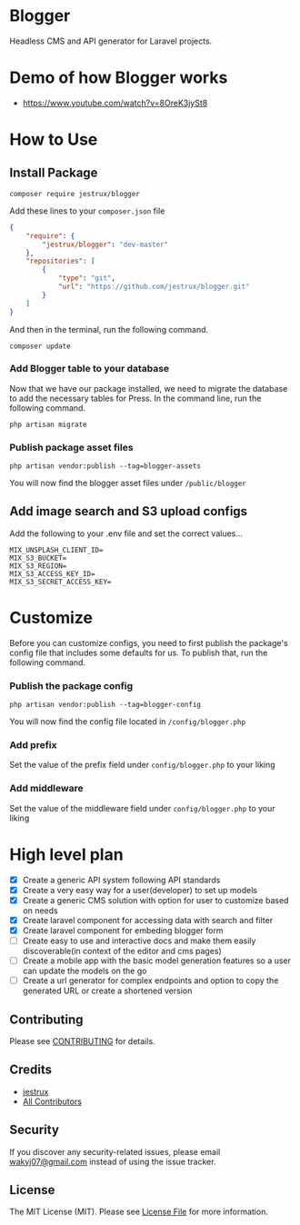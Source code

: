 # Blogger

Headless CMS and API generator for Laravel projects.

# Demo of how Blogger works

- https://www.youtube.com/watch?v=8OreK3jySt8


# How to Use

## Install Package
`composer require jestrux/blogger`

Add these lines to your `composer.json` file

```json
{
    "require": {
        "jestrux/blogger": "dev-master"
    },
    "repositories": [
        {
            "type": "git",
            "url": "https://github.com/jestrux/blogger.git"
        }
    ]
}
```

And then in the terminal, run the following command.

`composer update`

### Add Blogger table to your database

Now that we have our package installed, we need to migrate the database to add the necessary tables for Press. In the command line, run the following command.

`php artisan migrate`

### Publish package asset files
`php artisan vendor:publish --tag=blogger-assets`

You will now find the blogger asset files under `/public/blogger`

## Add image search and S3 upload configs

Add the following to your .env file and set the correct values...

```
MIX_UNSPLASH_CLIENT_ID=
MIX_S3_BUCKET=
MIX_S3_REGION=
MIX_S3_ACCESS_KEY_ID=
MIX_S3_SECRET_ACCESS_KEY=
```

# Customize

Before you can customize configs, you need to first publish the package's config file that includes some defaults for us. To publish that, run the following command.

### Publish the package config
`php artisan vendor:publish --tag=blogger-config`

You will now find the config file located in `/config/blogger.php`

### Add prefix

Set the value of the prefix field under `config/blogger.php` to your liking

### Add middleware

Set the value of the middleware field under `config/blogger.php` to your liking

# High level plan

- [x] Create a generic API system following API standards
- [x] Create a very easy way for a user(developer) to set up models
- [x] Create a generic CMS solution with option for user to customize based on needs
- [x] Create laravel component for accessing data with search and filter
- [x] Create laravel component for embeding blogger form
- [ ] Create easy to use and interactive docs and make them easily discoverable(in context of the editor and cms pages)
- [ ] Create a mobile app with the basic model generation features so a user can update the models on the go
- [ ] Create a url generator for complex endpoints and option to copy the generated URL or create a shortened version

## Contributing

Please see [CONTRIBUTING](CONTRIBUTING.md) for details.

## Credits

- [jestrux](https://github.com/jestrux)
- [All Contributors](https://github.com/jestrux/blogger/contributors)

## Security

If you discover any security-related issues, please email wakyj07@gmail.com instead of using the issue tracker.

## License

The MIT License (MIT). Please see [License File](/LICENSE.md) for more information.